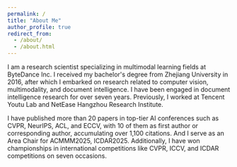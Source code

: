 ```yaml
---
permalink: /
title: "About Me"
author_profile: true
redirect_from: 
  - /about/
  - /about.html
---
```



I am a research scientist specializing in multimodal learning fields at ByteDance Inc. I received my bachelor's degree from Zhejiang University in 2016, after which I embarked on research related to computer vision, multimodality, and document intelligence. I have been engaged in document intelligence research for over seven years. Previously, I worked at Tencent Youtu Lab and NetEase Hangzhou Research Institute.

 I have published more than 20 papers in top-tier AI conferences such as CVPR, NeurIPS, ACL, and ECCV, with 10 of them as first author or corresponding author, accumulating over 1,100 citations. And I serve as an Area Chair for ACMMM2025, ICDAR2025.  Additionally, I have won championships in international competitions like CVPR, ICCV, and ICDAR competitions on seven occasions.

